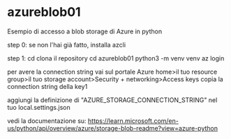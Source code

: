 # azureblob01
Esempio di accesso a  blob storage di Azure in python

step 0:
se non l'hai già fatto, installa azcli 

step 1:
cd <tua dir>
clona il repository
cd azureblob01
python3 -m venv venv
az login

per avere la connection string vai sul portale Azure
home>il tuo resource group>il tuo storage account>Security + networking>Access keys
copia la connection string della key1

aggiungi la definizione di "AZURE_STORAGE_CONNECTION_STRING" nel tuo local.settings.json

vedi la documentazione su:
https://learn.microsoft.com/en-us/python/api/overview/azure/storage-blob-readme?view=azure-python

